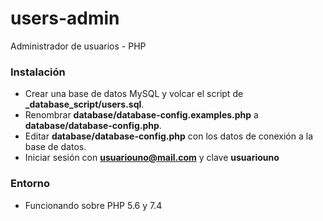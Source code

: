 # users-admin
 Administrador de usuarios - PHP

 ###  Instalación ###
 * Crear una base de datos MySQL y volcar el script de **_database_script/users.sql**.
 * Renombrar **database/database-config.examples.php** a **database/database-config.php**.
 * Editar **database/database-config.php** con los datos de conexión a la base de datos.
 * Iniciar sesión con **usuariouno@mail.com** y clave **usuariouno**

 ### Entorno ###
 * Funcionando sobre PHP 5.6 y 7.4
